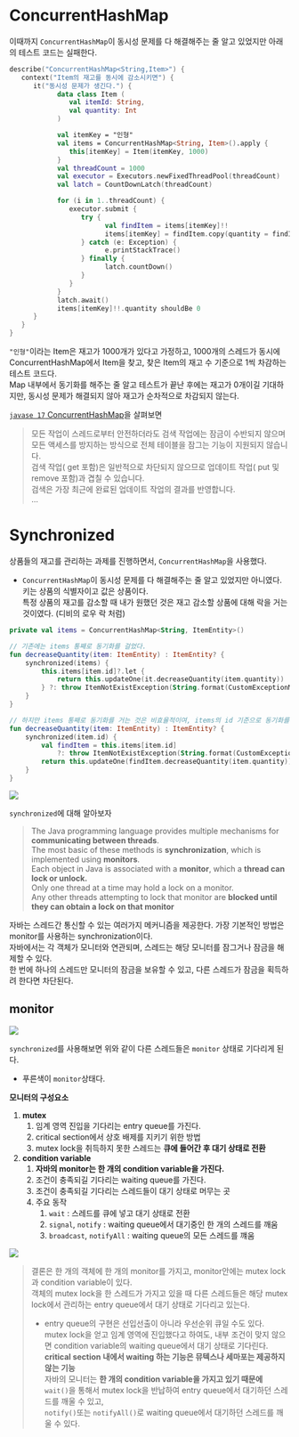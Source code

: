 # ConcurrentHashMap

이때까지 `ConcurrentHashMap`이 동시성 문제를 다 해결해주는 줄 알고 있었지만 아래의 테스트 코드는 실패한다.  

```kotlin
describe("ConcurrentHashMap<String,Item>") {
   context("Item의 재고를 동시에 감소시키면") {
      it("동시성 문제가 생긴다.") {
            data class Item (
               val itemId: String,
               val quantity: Int
            )

            val itemKey = "인형"
            val items = ConcurrentHashMap<String, Item>().apply {
               this[itemKey] = Item(itemKey, 1000)
            }
            val threadCount = 1000
            val executor = Executors.newFixedThreadPool(threadCount)
            val latch = CountDownLatch(threadCount)

            for (i in 1..threadCount) {
               executor.submit {
                  try {
                        val findItem = items[itemKey]!!
                        items[itemKey] = findItem.copy(quantity = findItem.quantity - 1)
                  } catch (e: Exception) {
                        e.printStackTrace()
                  } finally {
                        latch.countDown()
                  }
               }
            }
            latch.await()
            items[itemKey]!!.quantity shouldBe 0
      }
   }
}
```

`"인형"`이라는 Item은 재고가 1000개가 있다고 가정하고, 1000개의 스레드가 동시에 ConcurrentHashMap에서 Item을 찾고, 찾은 Item의 재고 수 기준으로 1씩 차감하는 테스트 코드다.  
Map 내부에서 동기화를 해주는 줄 알고 테스트가 끝난 후에는 재고가 0개이길 기대하지만, 동시성 문제가 해결되지 않아 재고가 순차적으로 차감되지 않는다.  
  
[`javase 17` ConcurrentHashMap](https://docs.oracle.com/en/java/javase/17/docs/api/java.base/java/util/concurrent/ConcurrentHashMap.html)을 살펴보면 

> 모든 작업이 스레드로부터 안전하더라도 검색 작업에는 잠금이 수반되지 않으며 모든 액세스를 방지하는 방식으로 전체 테이블을 잠그는 기능이 지원되지 않습니다.  
> 검색 작업( get 포함)은 일반적으로 차단되지 않으므로 업데이트 작업( put 및 remove 포함)과 겹칠 수 있습니다.  
> 검색은 가장 최근에 완료된 업데이트 작업의 결과를 반영합니다.  
> ...



# Synchronized

상품들의 재고를 관리하는 과제를 진행하면서, `ConcurrentHashMap`을 사용했다.  
- `ConcurrentHashMap`이 동시성 문제를 다 해결해주는 줄 알고 있었지만 아니였다.
키는 상품의 식별자이고 값은 상품이다.  
특정 상품의 재고를 감소할 때 내가 원했던 것은 재고 감소할 상품에 대해 락을 거는 것이였다. (디비의 로우 락 처럼)  

```kotlin
private val items = ConcurrentHashMap<String, ItemEntity>()

// 기존에는 items 통째로 동기화를 걸었다.
fun decreaseQuantity(item: ItemEntity) : ItemEntity? {
    synchronized(items) {
        this.items[item.id]?.let {
            return this.updateOne(it.decreaseQuantity(item.quantity))
        } ?: throw ItemNotExistException(String.format(CustomExceptionMessage.PRODUCT_NOT_FOUND.description, item.id))
    }
}

// 하지만 items 통째로 동기화를 거는 것은 비효율적이여, items의 id 기준으로 동기화를 걸었다.
fun decreaseQuantity(item: ItemEntity) : ItemEntity? {
    synchronized(item.id) {
        val findItem = this.items[item.id]
            ?: throw ItemNotExistException(String.format(CustomExceptionMessage.PRODUCT_NOT_FOUND.description, item.id))
        return this.updateOne(findItem.decreaseQuantity(item.quantity))
    }
}
```

![](imgs/pieces/concurrentTestFail.png)

`synchronized`에 대해 알아보자

> The Java programming language provides multiple mechanisms for **communicating between threads**.  
> The most basic of these methods is **synchronization**, which is implemented using **monitors**.  
> Each object in Java is associated with a **monitor**, which a **thread can lock or unlock.**  
> Only one thread at a time may hold a lock on a monitor.  
> Any other threads attempting to lock that monitor are **blocked until they can obtain a lock on that monitor**  
  
자바는 스레드간 통신할 수 있는 여러가지 메커니즘을 제공한다. 가장 기본적인 방법은 monitor를 사용하는 synchronization이다.  
자바에서는 각 객체가 모니터와 연관되며, 스레드는 해당 모니터를 잠그거나 잠금을 해제할 수 있다.  
한 번에 하나의 스레드만 모니터의 잠금을 보유할 수 있고, 다른 스레드가 잠금을 획득하려 한다면 차단된다.  
  
## monitor

![](imgs/pieces/threadStatus.png)

`synchronized`를 사용해보면 위와 같이 다른 스레드들은 `monitor` 상태로 기다리게 된다.  
- 푸른색이 `monitor`상태다.
  
**모니터의 구성요소**  
1. **mutex**
   1. 임계 영역 진입을 기다리는 entry queue를 가진다. 
   2. critical section에서 상호 배제를 지키기 위한 방법
   3. mutex lock을 취득하지 못한 스레드는 **큐에 들어간 후 대기 상태로 전환**
2. **condition variable**
   1. **자바의 monitor는 한 개의 condition variable을 가진다.**  
   2. 조건이 충족되길 기다리는 waiting queue를 가진다.
   3. 조건이 충족되길 기다리는 스레드들이 대기 상태로 머무는 곳
   4. 주요 동작
      1. `wait` : 스레드를 큐에 넣고 대기 상태로 전환
      2. `signal`, `notify` : waiting queue에서 대기중인 한 개의 스레드를 깨움
      3. `broadcast`, `notifyAll` : waiting queue의 모든 스레드를 꺠움
  
![](imgs/pieces/consumerProblem.png)

> 결론은 한 개의 객체에 한 개의 monitor를 가지고, monitor안에는 mutex lock과 condition variable이 있다.  
> 객체의 mutex lock을 한 스레드가 가지고 있을 때 다른 스레드들은 해당 mutex lock에서 관리하는 entry queue에서 대기 상태로 기다리고 있는다.  
> - entry queue의 구현은 선입선출이 아니라 우선순위 큐일 수도 있다.  
> mutex lock을 얻고 임계 영역에 진입했다고 하여도, 내부 조건이 맞지 않으면 condition variable의 waiting queue에서 대기 상태로 기다린다.  
> **critical section 내에서 waiting 하는 기능은 뮤텍스나 세마포는 제공하지 않는 기능**  
> 자바의 모니터는 **한 개의 condition variable을 가지고 있기 때문에**  
> `wait()`을 통해서 mutex lock을 반납하여 entry queue에서 대기하던 스레드를 깨울 수 있고,  
> `notify()`또는 `notifyAll()`로 waiting queue에서 대기하던 스레드를 깨울 수 있다.  